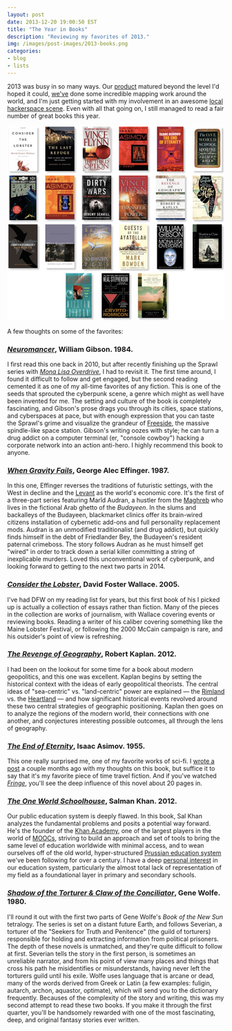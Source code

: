 ```yaml
---
layout: post
date: 2013-12-20 19:00:50 EST
title: "The Year in Books"
description: "Reviewing my favorites of 2013."
img: /images/post-images/2013-books.png
categories:
- blog
- lists
---
```


2013 was busy in so many ways. Our [product](http://www.fulcrumapp.com) matured beyond the level I'd hoped it could, [we've](http://www.spatialnetworks.com) done some incredible mapping work around the world, and I'm just getting started with my involvement in an awesome [local hackerspace scene](http://www.meetup.com/Tampa-Hackerspace/events/156285982/). Even with all that going on, I still managed to read a fair number of great books this year.

![Year in Books](/images/post-images/2013-books.png)

A few thoughts on some of the favorites:

### _[Neuromancer](https://www.goodreads.com/book/show/22328.Neuromancer)_, William Gibson. 1984.

I first read this one back in 2010, but after recently finishing up the Sprawl series with _[Mona Lisa Overdrive](https://www.goodreads.com/book/show/154091.Mona_Lisa_Overdrive)_, I had to revisit it. The first time around, I found it difficult to follow and get engaged, but the second reading cemented it as one of my all-time favorites of any fiction. This is one of the seeds that sprouted the cyberpunk scene, a genre which might as well have been invented for me. The setting and culture of the book is completely fascinating, and Gibson's prose drags you through its cities, space stations, and cyberspaces at pace, but with enough expression that you can taste the Sprawl's grime and visualize the grandeur of [Freeside](http://bluesuncorp.co.uk/files/articles/neuromancer-concept-art/32_freeside_ext.jpg), the massive spindle-like space station. Gibson's writing oozes with style; he can turn a drug addict on a computer terminal (er, "console cowboy") hacking a corporate network into an action anti-hero. I highly recommend this book to anyone.

### _[When Gravity Fails](https://www.goodreads.com/book/show/132694.When_Gravity_Fails)_, George Alec Effinger. 1987.

In this one, Effinger reverses the traditions of futuristic settings, with the West in decline and the [Levant](http://en.wikipedia.org/wiki/Levant) as the world's economic core. It's the first of a three-part series featuring Marîd Audran, a hustler from the [Maghreb](http://en.wikipedia.org/wiki/Maghreb) who lives in the fictional Arab ghetto of the _Budayeen_. In the slums and backalleys of the Budayeen, blackmarket clinics offer its brain-wired citizens installation of cybernetic add-ons and full personality replacement mods. Audran is an unmodified traditionalist (and drug addict), but quickly finds himself in the debt of Friedlander Bey, the Budayeen's resident paternal crimeboss. The story follows Audran as he must himself get "wired" in order to track down a serial killer committing a string of inexplicable murders. Loved this unconventional work of cyberpunk, and looking forward to getting to the next two parts in 2014.

### _[Consider the Lobster]()_, David Foster Wallace. 2005.

I've had DFW on my reading list for years, but this first book of his I picked up is actually a collection of essays rather than fiction. Many of the pieces in the collection are works of journalism, with Wallace covering events or reviewing books. Reading a writer of his caliber covering something like the Maine Lobster Festival, or following the 2000 McCain campaign is rare, and his outsider's point of view is refreshing.

### _[The Revenge of Geography](https://www.goodreads.com/book/show/13330422-the-revenge-of-geography)_, Robert Kaplan. 2012.

I had been on the lookout for some time for a book about modern geopolitics, and this one was excellent. Kaplan begins by setting the historical context with the ideas of early geopolitical theorists. The central ideas of "sea-centric" vs. "land-centric" power are explained &mdash; the [Rimland](http://en.wikipedia.org/wiki/Rimland) vs. the [Heartland](http://en.wikipedia.org/wiki/The_Geographical_Pivot_of_History) &mdash; and how significant historical events revolved around these two central strategies of geographic positioning. Kaplan then goes on to analyze the regions of the modern world, their connections with one another, and conjectures interesting possible outcomes, all through the lens of geography.

### _[The End of Eternity](https://www.goodreads.com/book/show/509784.The_End_of_Eternity)_, Isaac Asimov. 1955.

This one really surprised me, one of my favorite works of sci-fi. I [wrote a post](/post/upwhen-and-downwhen/) a couple months ago with my thoughts on this book, but suffice it to say that it's my favorite piece of time travel fiction. And if you've watched _[Fringe](http://en.wikipedia.org/wiki/Fringe_(TV_series))_, you'll see the deep influence of this novel about 20 pages in.

### _[The One World Schoolhouse](https://www.goodreads.com/book/show/15898640-the-one-world-schoolhouse)_, Salman Khan. 2012.

Our public education system is deeply flawed. In this book, Sal Khan analyzes the fundamental problems and posits a potential way forward. He's the founder of the [Khan Academy](https://www.khanacademy.org/), one of the largest players in the world of [MOOCs](http://en.wikipedia.org/wiki/Massive_open_online_course), striving to build an approach and set of tools to bring the same level of education worldwide with minimal access, and to wean ourselves off of the old world, hyper-structured [Prussian education system](http://en.wikipedia.org/wiki/Prussian_education_system#Emulation_of_the_Prussian_education_system_in_the_United_States) we've been following for over a century. I have a deep [personal interest](http://colemanm.org/talks/fixing-geography-in-education/) in our education system, particularly the almost total lack of representation of my field as a foundational layer in primary and secondary schools.

### _[Shadow of the Torturer & Claw of the Conciliator](https://www.goodreads.com/book/show/40992.Shadow_and_Claw)_, Gene Wolfe. 1980.

I'll round it out with the first two parts of Gene Wolfe's _Book of the New Sun_ tetralogy. The series is set on a distant future Earth, and follows Severian, a torturer of the "Seekers for Truth and Penitence" (the guild of torturers) responsible for holding and extracting information from political prisoners. The depth of these novels is unmatched, and they're quite difficult to follow at first. Severian tells the story in the first person, is sometimes an unreliable narrator, and from his point of view many places and things that cross his path he misidentifies or misunderstands, having never left the torturers guild until his exile. Wolfe uses language that is arcane or dead, many of the words derived from Greek or Latin (a few examples: fuligin, autarch, archon, aquastor, optimate), which will send you to the dictionary frequently. Becauses of the complexity of the story and writing, this was my second attempt to read these two books. If you make it through the first quarter, you'll be handsomely rewarded with one of the most fascinating, deep, and original fantasy stories ever written.
